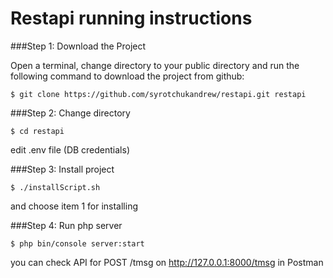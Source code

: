 Restapi running instructions
============================

###Step 1: Download the Project
 
Open a terminal, change directory to your public directory and run the
following command to download the project from github:
 
```console
$ git clone https://github.com/syrotchukandrew/restapi.git restapi
```

###Step 2: Change directory

```console
$ cd restapi
```
 edit .env file (DB credentials) 
 
###Step 3: Install project
 
```console
$ ./installScript.sh 
```
and choose item 1 for installing

###Step 4: Run php server

```console
$ php bin/console server:start  
```

you can check API for POST /tmsg on http://127.0.0.1:8000/tmsg in Postman
 
